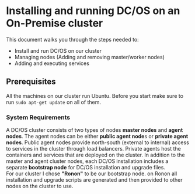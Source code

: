 # Installing and running DC/OS on an On-Premise cluster

This document walks you through the steps needed to:

- Install and run DC/OS on our cluster
- Managing nodes (Adding and removing master/worker nodes)
- Adding and executing services

## Prerequisites

All the machines on our cluster run Ubuntu. Before you start make sure to run `sudo apt-get update` on all of them.  

### System Requirements

A DC/OS cluster consists of two types of nodes **master nodes** and **agent nodes**. The agent nodes can be either **public agent node**s or **private agent nodes**. Public agent nodes provide north-south (external to internal) access to services in the cluster through load balancers. Private agents host the containers and services that are deployed on the cluster. In addition to the master and agent cluster nodes, each DC/OS installation includes a separate **bootstrap node** for DC/OS installation and upgrade files.  
For our cluster I chose **"Ronon"** to be our bootstrap node. on Ronon all installation and upgrade scripts are generated and then provided to other nodes on the cluster to use.
